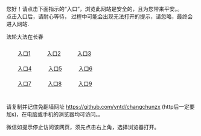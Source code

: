 您好！请点击下面指示的“入口”，浏览此网站是安全的，且为您带来平安。。 <br/>
点击入口后，请耐心等待， 过程中可能会出现无法打开的提示，请忽略，最终会进入网站. </br>

法轮大法在长春<br/>
<div style="padding:10px"><a style="margin:20px" target="_blank" href="https://d1rgr7sjqy2ox0.cloudfront.net/2Qpsp?errmarih" id="ccLink1" rel="nofollow">入口1</a> <a target="_blank" style="margin:20px" href="https://d1vlhhcpvvy8m4.cloudfront.net/2Qpsp?fbqwmic" id="ccLink2" rel="nofollow">入口2</a> <a style="margin:20px" target="_blank" href="https://d3r1isyneqd67k.cloudfront.net/2Qpsp?xhzkvdtv" id="ccLink3" rel="nofollow">入口3</a></div>

<div style="padding:10px" ><a style="margin:20px" target="_blank" href="https://d1rgr7sjqy2ox0.cloudfront.net/2Qpsp?errmarih" id="ccLink4" rel="nofollow">入口4</a> <a style="margin:20px" href="https://d1vlhhcpvvy8m4.cloudfront.net/2Qpsp?fbqwmic" target="_blank" id="ccLink5" rel="nofollow">入口5</a> <a style="margin:20px" href="https://d3r1isyneqd67k.cloudfront.net/2Qpsp?xhzkvdtv" target="_blank" id="ccLink6" rel="nofollow">入口6</a></div>

<div style="padding:10px"><a style="margin:20px" target="_blank" href="https://d1rgr7sjqy2ox0.cloudfront.net/2Qpsp?errmarih" id="ccLink7" rel="nofollow">入口7</a> <a style="margin:20px" href="https://d1vlhhcpvvy8m4.cloudfront.net/2Qpsp?fbqwmic" target="_blank" id="ccLink8" rel="nofollow">入口8</a> <a style="margin:20px" target="_blank" href="https://d3r1isyneqd67k.cloudfront.net/2Qpsp?xhzkvdtv" id="ccLink9" rel="nofollow">入口9</a></div>

<br/>



请复制并记住免翻墙网址 https://github.com/yntd/changchunzx (http后一定要加s)，在电脑或手机的浏览器均可访问。。<br/>

微信如提示停止访问该网页，须先点击右上角，选择浏览器打开。
